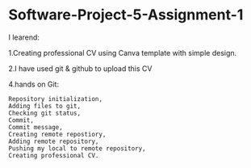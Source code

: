 # Software-Project-5-Assignment-1
I learend:


1.Creating professional CV using Canva template with simple design.

2.I have used git & github to upload this CV

4.hands on Git:

    Repository initialization,
    Adding files to git, 
    Checking git status, 
    Commit,
    Commit message, 
    Creating remote repostiory, 
    Adding remote repository, 
    Pushing my local to remote repository, 
    Creating professional CV.

